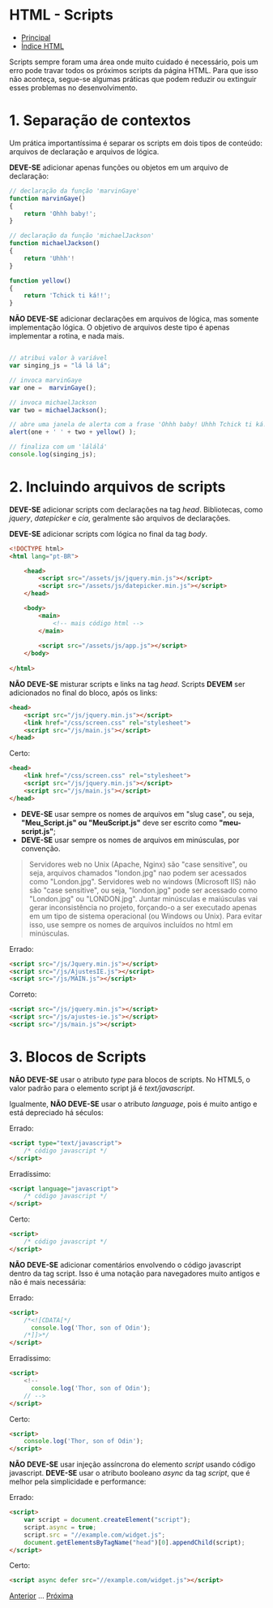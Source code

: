 # HTML - Scripts

* [Principal](readme.md)
* [Índice HTML](html.md)

Scripts sempre foram uma área onde muito cuidado é necessário, pois um erro pode travar todos os próximos scripts da página HTML. Para que isso não aconteça, segue-se algumas práticas que podem reduzir ou extinguir esses problemas no desenvolvimento.

# 1. Separação de contextos

Um prática importantíssima é separar os scripts em dois tipos de conteúdo: arquivos de declaração e arquivos de lógica.

**DEVE-SE** adicionar apenas funções ou objetos em um arquivo de declaração:

```js
// declaração da função 'marvinGaye'
function marvinGaye() 
{
    return 'Ohhh baby!';
}

// declaração da função 'michaelJackson'
function michaelJackson()
{
    return 'Uhhh'!
}

function yellow()
{
    return 'Tchick ti ká!!';
}
```

**NÃO DEVE-SE** adicionar declarações em arquivos de lógica, mas somente implementação lógica. O objetivo de arquivos deste tipo é apenas implementar a rotina, e nada mais.

```js

// atribui valor à variável
var singing_js = "lá lá lá";

// invoca marvinGaye
var one =  marvinGaye();

// invoca michaelJackson
var two = michaelJackson();

// abre uma janela de alerta com a frase 'Ohhh baby! Uhhh Tchick ti ká!!'
alert(one + ' ' + two + yellow() );

// finaliza com um 'lálálá'
console.log(singing_js);
```

# 2. Incluindo arquivos de scripts

**DEVE-SE** adicionar scripts com declarações na tag *head*. Bibliotecas, como *jquery*, *datepicker* e *cia*, geralmente são arquivos de declarações.

**DEVE-SE** adicionar scripts com lógica no final da tag *body*.


```html
<!DOCTYPE html>
<html lang="pt-BR">

    <head>
        <script src="/assets/js/jquery.min.js"></script>
        <script src="/assets/js/datepicker.min.js"></script>
    </head>

    <body>
        <main>
            <!-- mais código html -->
        </main>
        
        <script src="/assets/js/app.js"></script>
    </body>
    
</html>
```

**NÃO DEVE-SE** misturar scripts e links na tag *head*. Scripts **DEVEM** ser adicionados no final do bloco, após os links:

```html
<head>
    <script src="/js/jquery.min.js"></script>
    <link href="/css/screen.css" rel="stylesheet">
    <script src="/js/main.js"></script>
</head>
```

Certo:

```html
<head>
    <link href="/css/screen.css" rel="stylesheet">
    <script src="/js/jquery.min.js"></script>
    <script src="/js/main.js"></script>
</head>
```

* **DEVE-SE** usar sempre os nomes de arquivos em "slug case", ou seja, **"Meu_Script.js" ou "MeuScript.js"** deve ser escrito como **"meu-script.js"**; 
* **DEVE-SE** usar sempre os nomes de arquivos em minúsculas, por convenção. 

> Servidores web no Unix (Apache, Nginx) são "case sensitive", ou seja, arquivos chamados "london.jpg" nao podem ser acessados como "London.jpg". Servidores web no windows (Microsoft IIS) não são "case sensitive", ou seja, "london.jpg" pode ser acessado como "London.jpg" ou "LONDON.jpg". Juntar minúsculas e maiúsculas vai gerar inconsistência no projeto, forçando-o a ser executado apenas em um tipo de sistema operacional (ou Windows ou Unix). Para evitar isso, use sempre os nomes de arquivos incluídos no html em minúsculas. 

Errado:

```html
<script src="/js/Jquery.min.js"></script>
<script src="/js/AjustesIE.js"></script>
<script src="/js/MAIN.js"></script>
```

Correto:

```html
<script src="/js/jquery.min.js"></script>
<script src="/js/ajustes-ie.js"></script>
<script src="/js/main.js"></script>
```

# 3. Blocos de Scripts

**NÃO DEVE-SE** usar o atributo *type* para blocos de scripts. No HTML5, o valor padrão para o elemento script já é *text/javascript*. 

Igualmente, **NÃO DEVE-SE** usar o atributo *language*, pois é muito antigo e está depreciado há séculos:

Errado: 

```html
<script type="text/javascript">
    /* código javascript */
</script>
```

Erradíssimo: 

```html
<script language="javascript">
    /* código javascript */
</script>
```

Certo:

```html
<script>
    /* código javascript */
</script>
```

**NÃO DEVE-SE** adicionar comentários envolvendo o código javascript dentro da tag script. Isso é uma notação para navegadores muito antigos e não é mais necessária:

Errado:

```html
<script>
    /*<![CDATA[*/
      console.log('Thor, son of Odin');
    /*]]>*/
</script>
```

Erradíssimo:

```html
<script>
    <!--
      console.log('Thor, son of Odin');
    // -->
</script>
```

Certo:

```html
<script>
    console.log('Thor, son of Odin');
</script>
```

**NÃO DEVE-SE** usar injeção assíncrona do elemento *script* usando código javascript. **DEVE-SE** usar o atributo booleano *async* da tag *script*, que é melhor pela simplicidade e performance:

Errado:

```html
<script>
    var script = document.createElement("script");
    script.async = true;
    script.src = "//example.com/widget.js";
    document.getElementsByTagName("head")[0].appendChild(script);
</script>
```

Certo:

```html
<script async defer src="//example.com/widget.js"></script>
```

[Anterior](html-02-metadados.md) ... [Próxima](html-04-corpo.md)

